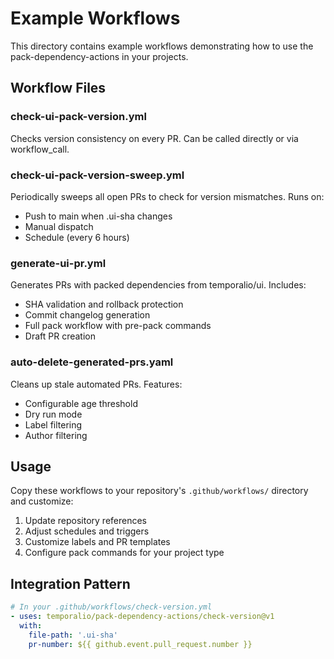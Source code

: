 # Example Workflows

This directory contains example workflows demonstrating how to use the pack-dependency-actions in your projects.

## Workflow Files

### check-ui-pack-version.yml
Checks version consistency on every PR. Can be called directly or via workflow_call.

### check-ui-pack-version-sweep.yml  
Periodically sweeps all open PRs to check for version mismatches. Runs on:
- Push to main when .ui-sha changes
- Manual dispatch
- Schedule (every 6 hours)

### generate-ui-pr.yml
Generates PRs with packed dependencies from temporalio/ui. Includes:
- SHA validation and rollback protection
- Commit changelog generation
- Full pack workflow with pre-pack commands
- Draft PR creation

### auto-delete-generated-prs.yaml
Cleans up stale automated PRs. Features:
- Configurable age threshold
- Dry run mode
- Label filtering
- Author filtering

## Usage

Copy these workflows to your repository's `.github/workflows/` directory and customize:

1. Update repository references
2. Adjust schedules and triggers
3. Customize labels and PR templates
4. Configure pack commands for your project type

## Integration Pattern

```yaml
# In your .github/workflows/check-version.yml
- uses: temporalio/pack-dependency-actions/check-version@v1
  with:
    file-path: '.ui-sha'
    pr-number: ${{ github.event.pull_request.number }}
```